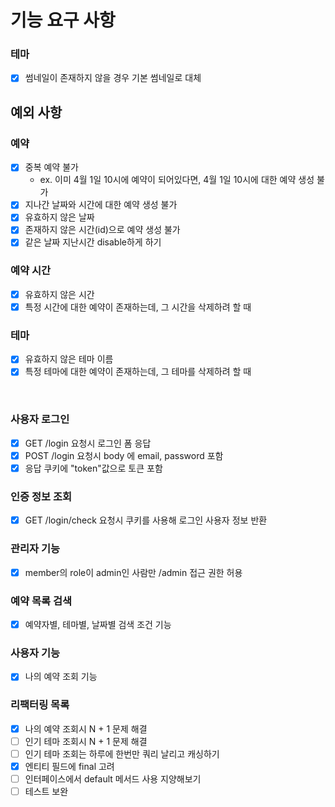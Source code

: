 # 기능 요구 사항

### 테마

* [x] 썸네일이 존재하지 않을 경우 기본 썸네일로 대체

## 예외 사항

### 예약

* [x] 중복 예약 불가
    * ex. 이미 4월 1일 10시에 예약이 되어있다면, 4월 1일 10시에 대한 예약 생성 불가
* [x] 지나간 날짜와 시간에 대한 예약 생성 불가
* [x] 유효하지 않은 날짜
* [x] 존재하지 않은 시간(id)으로 예약 생성 불가
* [x] 같은 날짜 지난시간 disable하게 하기

### 예약 시간

* [x] 유효하지 않은 시간
* [x] 특정 시간에 대한 예약이 존재하는데, 그 시간을 삭제하려 할 때

### 테마

* [x] 유효하지 않은 테마 이름
* [x] 특정 테마에 대한 예약이 존재하는데, 그 테마를 삭제하려 할 때

<br>

### 사용자 로그인

* [x] GET /login 요청시 로그인 폼 응답
* [x] POST /login 요청시 body 에 email, password 포함
* [x] 응답 쿠키에 "token"값으로 토큰 포함

### 인증 정보 조회

* [x] GET /login/check 요청시 쿠키를 사용해 로그인 사용자 정보 반환

### 관리자 기능

* [x] member의 role이 admin인 사람만 /admin 접근 권한 허용

### 예약 목록 검색

* [x] 예약자별, 테마별, 날짜별 검색 조건 기능

### 사용자 기능

* [x] 나의 예약 조회 기능

### 리팩터링 목록

* [x] 나의 예약 조회시 N + 1 문제 해결
* [ ] 인기 테마 조회시 N + 1 문제 해결
* [ ] 인기 테마 조회는 하루에 한번만 쿼리 날리고 캐싱하기
* [x] 엔티티 필드에 final 고려 
* [ ] 인터페이스에서 default 메서드 사용 지양해보기
* [ ] 테스트 보완
